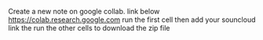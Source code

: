 Create a new note on google collab.  link below
https://colab.research.google.com
run the first cell
then add your souncloud link
the run the other cells to download the zip file
